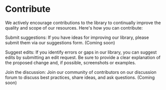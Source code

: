 # Contribute

We actively encourage contributions to the library to continually improve the quality and scope of our resources. Here's how you can contribute:

Submit suggestions: If you have ideas for improving our library, please submit them via our suggestions form. (Coming soon)

Suggest edits: If you identify errors or gaps in our library, you can suggest edits by submitting an edit request. Be sure to provide a clear explanation of the proposed change and, if possible, screenshots or examples.

Join the discussion: Join our community of contributors on our discussion forum to discuss best practices, share ideas, and ask questions. (Coming soon)
